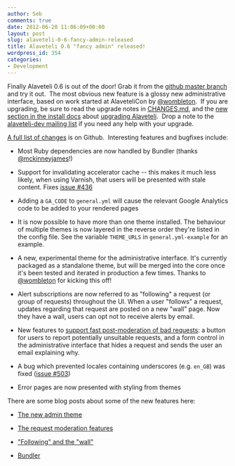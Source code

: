 ```yaml
---
author: Seb
comments: true
date: 2012-06-20 11:06:09+00:00
layout: post
slug: alaveteli-0-6-fancy-admin-released
title: Alaveteli 0.6 "fancy admin" released!
wordpress_id: 354
categories:
- Development
---
```


Finally Alaveteli 0.6 is out of the door!  Grab it from the [github master branch](https://github.com/mysociety/alaveteli/) and try it out.  The most obvious new feature is a glossy new administrative interface, based on work started at AlaveteliCon by [@wombleton](https://twitter.com/#%21/wombleton).  If you are upgrading, be sure to read the upgrade notes in [CHANGES.md](https://github.com/mysociety/alaveteli/blob/master/doc/CHANGES.md), and the [new section in the install docs](/docs/installing) about [upgrading Alaveteli](/docs/running/upgrading/).  Drop a note to the [alaveteli-dev mailing list](http://groups.google.com/group/alaveteli-dev) if you need any help with your upgrade.

[A full list of changes](https://github.com/mysociety/alaveteli/issues?milestone=13&state=closed) is on Github.  Interesting features and bugfixes include:




  * Most Ruby dependencies are now handled by Bundler (thanks [@mckinneyjames](https://twitter.com/#!/mckinneyjames)!)


  * Support for invalidating accelerator cache -- this makes it much  less likely, when using Varnish, that users will be presented with stale  content.  Fixes [issue #436](https://github.com/mysociety/alaveteli/issues/436)


  * Adding a `GA_CODE` to `general.yml` will cause the relevant Google Analytics code to be added to your rendered pages


  * It is now possible to have more than one theme installed.  The  behaviour of multiple themes is now layered in the reverse order they're  listed in the config file.  See the variable `THEME_URLS` in `general.yml-example` for an example.


  * A new, experimental theme for the administrative interface.  It's  currently packaged as a standalone theme, but will be merged into the  core once it's been tested and iterated in production a few times.   Thanks to [@wombleton](https://twitter.com/#!/wombleton) for kicking this off!


  * Alert subscriptions are now referred to as "following" a request (or  group of requests) throughout the UI.  When a user "follows" a request,  updates regarding that request are posted on a new "wall" page.  Now  they have a wall, users can opt not to receive alerts by email.


  * New features to [support fast post-moderation of bad requests](/2012/06/20/new-feature-easier-request-moderation/): a  button for users to report potentially unsuitable requests, and a form  control in the administrative interface that hides a request and sends  the user an email explaining why.


  * A bug which prevented locales containing underscores (e.g. `en_GB`) was fixed ([issue #503](https://github.com/mysociety/alaveteli/issues/503))


  * Error pages are now presented with styling from themes


There are some blog posts about some of the new features here:


  * [The new admin theme](/development/2012/06/20/the-new-bootstrap-admin-theme/)


  * [The request moderation features](/2012/06/20/new-feature-easier-request-moderation/)


  * ["Following" and the "wall"](/2012/06/20/new-feature-following-and-the-wall/)


  * [Bundler](/2012/06/20/new-for-developers-bundler-support/)


